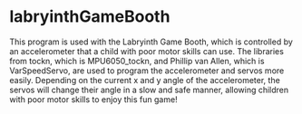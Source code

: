 # labryinthGameBooth

This program is used with the Labryinth Game Booth, which is controlled by an accelerometer that a child with poor motor skills can use. The libraries from tockn, which is MPU6050_tockn, and Phillip van Allen, which is VarSpeedServo, are used to program the accelerometer and servos more easily. Depending on the current x and y angle of the accelerometer, the servos will change their angle in a slow and safe manner, allowing children with poor motor skills to enjoy this fun game! 
